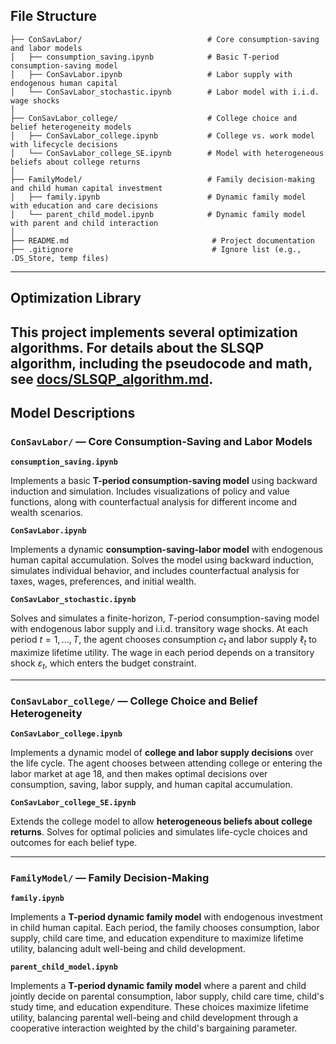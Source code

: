 ## File Structure
```
├── ConSavLabor/                            # Core consumption-saving and labor models
│   ├── consumption_saving.ipynb            # Basic T-period consumption-saving model
│   ├── ConSavLabor.ipynb                   # Labor supply with endogenous human capital
│   └── ConSavLabor_stochastic.ipynb        # Labor model with i.i.d. wage shocks
│
├── ConSavLabor_college/                    # College choice and belief heterogeneity models
│   ├── ConSavLabor_college.ipynb           # College vs. work model with lifecycle decisions
│   └── ConSavLabor_college_SE.ipynb        # Model with heterogeneous beliefs about college returns
│
├── FamilyModel/                            # Family decision-making and child human capital investment
│   ├── family.ipynb                        # Dynamic family model with education and care decisions
│   └── parent_child_model.ipynb            # Dynamic family model with parent and child interaction
│
├── README.md                                # Project documentation
├── .gitignore                               # Ignore list (e.g., .DS_Store, temp files)
```
---
## Optimization Library

This project implements several optimization algorithms. For details about the SLSQP algorithm, including the pseudocode and math, see [docs/SLSQP_algorithm.md](docs/SLSQP_algorithm.md).
---

## Model Descriptions

### `ConSavLabor/` — Core Consumption-Saving and Labor Models

**`consumption_saving.ipynb`**

Implements a basic **T-period consumption-saving model** using backward induction and simulation. Includes visualizations of policy and value functions, along with counterfactual analysis for different income and wealth scenarios.

**`ConSavLabor.ipynb`**

Implements a dynamic **consumption-saving-labor model** with endogenous human capital accumulation. Solves the model using backward induction, simulates individual behavior, and includes counterfactual analysis for taxes, wages, preferences, and initial wealth.

**`ConSavLabor_stochastic.ipynb`**

Solves and simulates a finite-horizon, $T$-period consumption-saving model with endogenous labor supply and i.i.d. transitory wage shocks. At each period $t = 1, \ldots, T$, the agent chooses consumption $c_t$ and labor supply $\ell_t$ to maximize lifetime utility. The wage in each period depends on a transitory shock $\varepsilon_t$, which enters the budget constraint.

---

### `ConSavLabor_college/` — College Choice and Belief Heterogeneity

**`ConSavLabor_college.ipynb`**

Implements a dynamic model of **college and labor supply decisions** over the life cycle. The agent chooses between attending college or entering the labor market at age 18, and then makes optimal decisions over consumption, saving, labor supply, and human capital accumulation.

**`ConSavLabor_college_SE.ipynb`**

Extends the college model to allow **heterogeneous beliefs about college returns**. Solves for optimal policies and simulates life-cycle choices and outcomes for each belief type.

---

### `FamilyModel/` — Family Decision-Making

**`family.ipynb`**

Implements a **T-period dynamic family model** with endogenous investment in child human capital. Each period, the family chooses consumption, labor supply, child care time, and education expenditure to maximize lifetime utility, balancing adult well-being and child development.

**`parent_child_model.ipynb`**

Implements a **T-period dynamic family model** where a parent and child jointly decide on parental consumption, labor supply, child care time, child's study time, and education expenditure. These choices maximize lifetime utility, balancing parental well-being and child development through a cooperative interaction weighted by the child's bargaining parameter.
